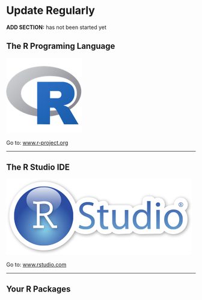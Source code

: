 # Update Regularly

<div class="rmdconstruct">
<p><strong>ADD SECTION:</strong> has not been started yet</p>
</div>


## The R Programing Language

![](images/Rlogo_200.png)


 <div class="rmdlink">
 <p>Go to: <a href="http://www.r-project.org">www.r-project.org</a></p>
 </div>

---------------------------------

## The R Studio IDE


![](images/rstudiosticker.png)
 
 <div class="rmdlink">
 <p>Go to: <a href="http://www.rstudio.com">www.rstudio.com</a></p>
 </div>


---------------------------------

## Your R Packages






